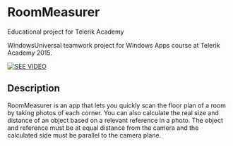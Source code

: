 # RoomMeasurer
Educational project for Telerik Academy

WindowsUniversal teamwork project for Windows Apps course at Telerik Academy 2015.

[![SEE VIDEO](http://img.youtube.com/vi/8h02FN1fH6c/0.jpg)](http://www.youtube.com/watch?v=8h02FN1fH6c)

## Description

RoomMeasurer is an app that lets you quickly scan the floor plan of a room by taking photos of each corner. You can also calculate the real size and distance of an object based on a relevant reference in a photo. The object and reference must be at equal distance from the camera and the calculated side must be parallel to the camera plane.
